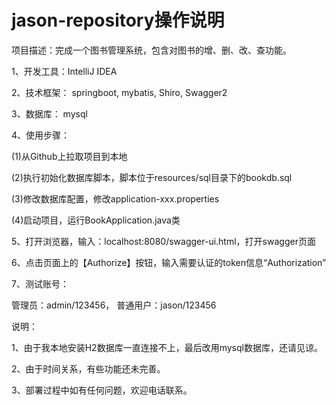 # jason-repository操作说明
项目描述：完成一个图书管理系统，包含对图书的增、删、改、查功能。<p>
1、开发工具：IntelliJ IDEA<p>
2、技术框架：
    springboot,
    mybatis,
    Shiro,
    Swagger2
    <p>
3、数据库：
    mysql
    <p>
4、使用步骤：<p>
    (1)从Github上拉取项目到本地<p>
    (2)执行初始化数据库脚本，脚本位于resources/sql目录下的bookdb.sql<p>
    (3)修改数据库配置，修改application-xxx.properties<p>
    (4)启动项目，运行BookApplication.java类<p>
5、打开浏览器，输入：localhost:8080/swagger-ui.html，打开swagger页面<p>
6、点击页面上的【Authorize】按钮，输入需要认证的token信息“Authorization”<p>
7、测试账号：<p>
    管理员：admin/123456，
    普通用户：jason/123456<p>
说明：<p>
    1、由于我本地安装H2数据库一直连接不上，最后改用mysql数据库，还请见谅。<p>
    2、由于时间关系，有些功能还未完善。<p>
    3、部署过程中如有任何问题，欢迎电话联系。<p>